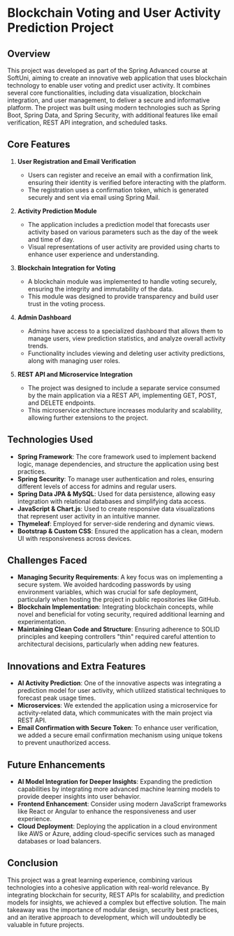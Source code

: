 # Blockchain Voting and User Activity Prediction Project

## Overview

This project was developed as part of the Spring Advanced course at SoftUni, aiming to create an innovative web application that uses blockchain technology to enable user voting and predict user activity. It combines several core functionalities, including data visualization, blockchain integration, and user management, to deliver a secure and informative platform. The project was built using modern technologies such as Spring Boot, Spring Data, and Spring Security, with additional features like email verification, REST API integration, and scheduled tasks.

## Core Features

1. **User Registration and Email Verification**
   - Users can register and receive an email with a confirmation link, ensuring their identity is verified before interacting with the platform.
   - The registration uses a confirmation token, which is generated securely and sent via email using Spring Mail.

2. **Activity Prediction Module**
   - The application includes a prediction model that forecasts user activity based on various parameters such as the day of the week and time of day.
   - Visual representations of user activity are provided using charts to enhance user experience and understanding.

3. **Blockchain Integration for Voting**
   - A blockchain module was implemented to handle voting securely, ensuring the integrity and immutability of the data.
   - This module was designed to provide transparency and build user trust in the voting process.

4. **Admin Dashboard**
   - Admins have access to a specialized dashboard that allows them to manage users, view prediction statistics, and analyze overall activity trends.
   - Functionality includes viewing and deleting user activity predictions, along with managing user roles.

5. **REST API and Microservice Integration**
   - The project was designed to include a separate service consumed by the main application via a REST API, implementing GET, POST, and DELETE endpoints.
   - This microservice architecture increases modularity and scalability, allowing further extensions to the project.

## Technologies Used

- **Spring Framework**: The core framework used to implement backend logic, manage dependencies, and structure the application using best practices.
- **Spring Security**: To manage user authentication and roles, ensuring different levels of access for admins and regular users.
- **Spring Data JPA & MySQL**: Used for data persistence, allowing easy integration with relational databases and simplifying data access.
- **JavaScript & Chart.js**: Used to create responsive data visualizations that represent user activity in an intuitive manner.
- **Thymeleaf**: Employed for server-side rendering and dynamic views.
- **Bootstrap & Custom CSS**: Ensured the application has a clean, modern UI with responsiveness across devices.

## Challenges Faced

- **Managing Security Requirements**: A key focus was on implementing a secure system. We avoided hardcoding passwords by using environment variables, which was crucial for safe deployment, particularly when hosting the project in public repositories like GitHub.
- **Blockchain Implementation**: Integrating blockchain concepts, while novel and beneficial for voting security, required additional learning and experimentation.
- **Maintaining Clean Code and Structure**: Ensuring adherence to SOLID principles and keeping controllers "thin" required careful attention to architectural decisions, particularly when adding new features.

## Innovations and Extra Features

- **AI Activity Prediction**: One of the innovative aspects was integrating a prediction model for user activity, which utilized statistical techniques to forecast peak usage times.
- **Microservices**: We extended the application using a microservice for activity-related data, which communicates with the main project via REST API.
- **Email Confirmation with Secure Token**: To enhance user verification, we added a secure email confirmation mechanism using unique tokens to prevent unauthorized access.

## Future Enhancements

- **AI Model Integration for Deeper Insights**: Expanding the prediction capabilities by integrating more advanced machine learning models to provide deeper insights into user behavior.
- **Frontend Enhancement**: Consider using modern JavaScript frameworks like React or Angular to enhance the responsiveness and user experience.
- **Cloud Deployment**: Deploying the application in a cloud environment like AWS or Azure, adding cloud-specific services such as managed databases or load balancers.

## Conclusion

This project was a great learning experience, combining various technologies into a cohesive application with real-world relevance. By integrating blockchain for security, REST APIs for scalability, and prediction models for insights, we achieved a complex but effective solution. The main takeaway was the importance of modular design, security best practices, and an iterative approach to development, which will undoubtedly be valuable in future projects.
